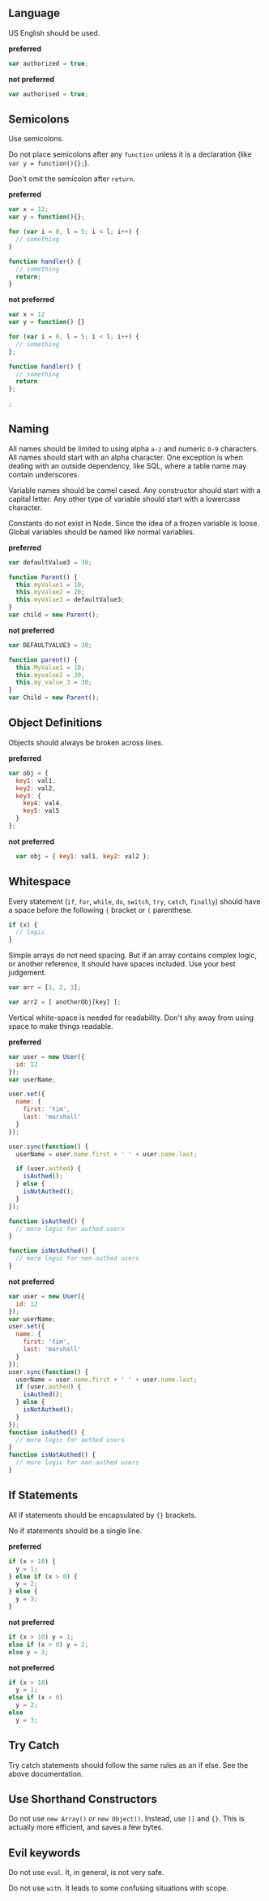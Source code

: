 ## Language

US English should be used.

__preferred__
```js
var authorized = true;
```

__not preferred__
```js
var authorised = true;
```

## Semicolons

Use semicolons.

Do not place semicolons after any `function` unless it is a declaration (like `var y = function(){};`).

Don't omit the semicolon after `return`.

__preferred__
```js
var x = 12;
var y = function(){};

for (var i = 0, l = 5; i < l; i++) {
  // something
}

function handler() {
  // something
  return;
}
```

__not preferred__
```js
var x = 12
var y = function() {}

for (var i = 0, l = 5; i < l; i++) {
  // something
};

function handler() {
  // something
  return
};

;
```

## Naming

All names should be limited to using alpha `a-z` and numeric `0-9` characters. All names should start with an alpha character. One exception is when dealing with an outside dependency, like SQL, where a table name may contain underscores.

Variable names should be camel cased. Any constructor should start with a capital letter. Any other type of variable should start with a lowercase character.

Constants do not exist in Node. Since the idea of a frozen variable is loose. Global variables should be named like normal variables.

__preferred__
```js
var defaultValue3 = 30;

function Parent() {
  this.myValue1 = 10;
  this.myValue2 = 20;
  this.myValue3 = defaultValue3;
}
var child = new Parent();
```

__not preferred__
```js
var DEFAULTVALUE3 = 30;

function parent() {
  this.MyValue1 = 10;
  this.myvalue2 = 20;
  this.my_value_3 = 30;
}
var Child = new Parent();
```

## Object Definitions

Objects should always be broken across lines.

__preferred__
```js
var obj = {
  key1: val1,
  key2: val2,
  key3: {
    key4: val4,
    key5: val5
  }
};
```

__not preferred__
```js
  var obj = { key1: val1, key2: val2 };
```

## Whitespace

Every statement (`if`, `for`, `while`, `do`, `switch`, `try`, `catch`, `finally`) should have a space before the following `{` bracket or `(` parenthese.

```js
if (x) {
  // logic
}
```

Simple arrays do not need spacing. But if an array contains complex logic, or another reference, it should have spaces included. Use your best judgement.

```js
var arr = [1, 2, 3];

var arr2 = [ anotherObj[key] ];
```

Vertical white-space is needed for readability. Don't shy away from using space to make things readable.

__preferred__
```js
var user = new User({
  id: 12
});
var userName;

user.set({
  name: {
    first: 'tim',
    last: 'marshall'
  }
});

user.sync(function() {
  userName = user.name.first + ' ' + user.name.last;

  if (user.authed) {
    isAuthed();
  } else {
    isNotAuthed();
  }
});

function isAuthed() {
  // more logic for authed users
}

function isNotAuthed() {
  // more logic for non-authed users
}
```

__not preferred__
```js
var user = new User({
  id: 12
});
var userName;
user.set({
  name: {
    first: 'tim',
    last: 'marshall'
  }
});
user.sync(function() {
  userName = user.name.first + ' ' + user.name.last;
  if (user.authed) {
    isAuthed();
  } else {
    isNotAuthed();
  }
});
function isAuthed() {
  // more logic for authed users
}
function isNotAuthed() {
  // more logic for non-authed users
}
```

## If Statements

All if statements should be encapsulated by `{}` brackets.

No if statements should be a single line.

__preferred__

```js
if (x > 10) {
  y = 1;
} else if (x > 0) {
  y = 2;
} else {
  y = 3;
}
```

__not preferred__
```js
if (x > 10) y = 1;
else if (x > 0) y = 2;
else y = 3;
```

__not preferred__
```js
if (x > 10)
  y = 1;
else if (x > 0)
  y = 2;
else
  y = 3;
```

## Try Catch

Try catch statements should follow the same rules as an if else. See the above documentation.

## Use Shorthand Constructors

Do not use `new Array()` or `new Object()`. Instead, use `[]` and `{}`. This is actually more efficient, and saves a few bytes.

## Evil keywords

Do not use `eval`. It, in general, is not very safe.

Do not use `with`. It leads to some confusing situations with scope.
